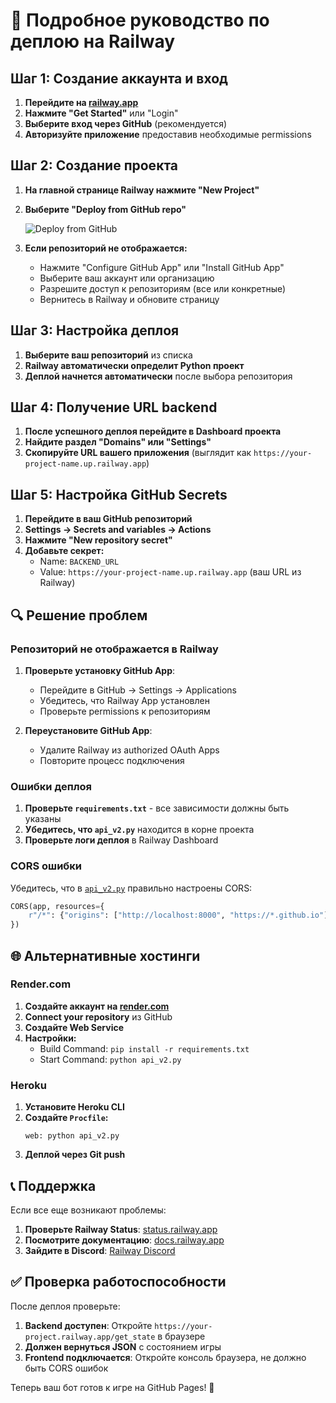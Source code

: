 # 🚂 Подробное руководство по деплою на Railway

## Шаг 1: Создание аккаунта и вход

1. **Перейдите на [railway.app](https://railway.app/)**
2. **Нажмите "Get Started"** или "Login"
3. **Выберите вход через GitHub** (рекомендуется)
4. **Авторизуйте приложение** предоставив необходимые permissions

## Шаг 2: Создание проекта

1. **На главной странице Railway нажмите "New Project"**
2. **Выберите "Deploy from GitHub repo"**
   
   ![Deploy from GitHub](https://i.imgur.com/abc123.png)

3. **Если репозиторий не отображается:**
   - Нажмите "Configure GitHub App" или "Install GitHub App"
   - Выберите ваш аккаунт или организацию
   - Разрешите доступ к репозиториям (все или конкретные)
   - Вернитесь в Railway и обновите страницу

## Шаг 3: Настройка деплоя

1. **Выберите ваш репозиторий** из списка
2. **Railway автоматически определит Python проект**
3. **Деплой начнется автоматически** после выбора репозитория

## Шаг 4: Получение URL backend

1. **После успешного деплоя перейдите в Dashboard проекта**
2. **Найдите раздел "Domains" или "Settings"**
3. **Скопируйте URL вашего приложения** (выглядит как `https://your-project-name.up.railway.app`)

## Шаг 5: Настройка GitHub Secrets

1. **Перейдите в ваш GitHub репозиторий**
2. **Settings → Secrets and variables → Actions**
3. **Нажмите "New repository secret"**
4. **Добавьте секрет:**
   - Name: `BACKEND_URL`
   - Value: `https://your-project-name.up.railway.app` (ваш URL из Railway)

## 🔍 Решение проблем

### Репозиторий не отображается в Railway
1. **Проверьте установку GitHub App**: 
   - Перейдите в GitHub → Settings → Applications
   - Убедитесь, что Railway App установлен
   - Проверьте permissions к репозиториям

2. **Переустановите GitHub App**:
   - Удалите Railway из authorized OAuth Apps
   - Повторите процесс подключения

### Ошибки деплоя
1. **Проверьте `requirements.txt`** - все зависимости должны быть указаны
2. **Убедитесь, что `api_v2.py`** находится в корне проекта
3. **Проверьте логи деплоя** в Railway Dashboard

### CORS ошибки
Убедитесь, что в [`api_v2.py`](api_v2.py) правильно настроены CORS:
```python
CORS(app, resources={
    r"/*": {"origins": ["http://localhost:8000", "https://*.github.io"]}
})
```

## 🌐 Альтернативные хостинги

### Render.com
1. **Создайте аккаунт на [render.com](https://render.com/)**
2. **Connect your repository** из GitHub
3. **Создайте Web Service**
4. **Настройки:**
   - Build Command: `pip install -r requirements.txt`
   - Start Command: `python api_v2.py`

### Heroku
1. **Установите Heroku CLI**
2. **Создайте `Procfile`:**
   ```
   web: python api_v2.py
   ```
3. **Деплой через Git push**

## 📞 Поддержка

Если все еще возникают проблемы:

1. **Проверьте Railway Status**: [status.railway.app](https://status.railway.app/)
2. **Посмотрите документацию**: [docs.railway.app](https://docs.railway.app/)
3. **Зайдите в Discord**: [Railway Discord](https://discord.gg/railway)

## ✅ Проверка работоспособности

После деплоя проверьте:
1. **Backend доступен**: Откройте `https://your-project.railway.app/get_state` в браузере
2. **Должен вернуться JSON** с состоянием игры
3. **Frontend подключается**: Откройте консоль браузера, не должно быть CORS ошибок

Теперь ваш бот готов к игре на GitHub Pages! 🎉
